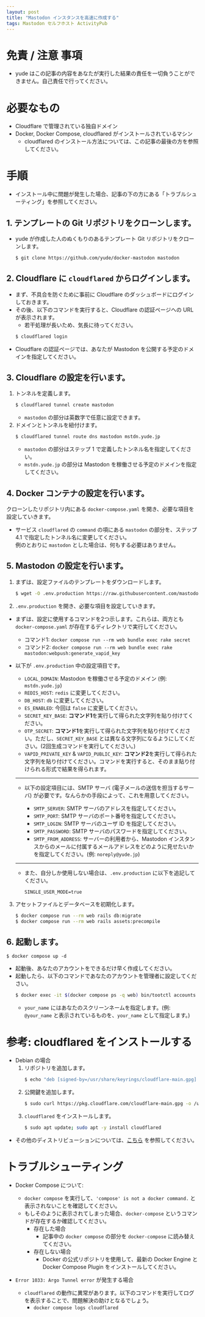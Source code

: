 ```yaml
---
layout: post
title: "Mastodon インスタンスを高速に作成する"
tags: Mastodon セルフホスト ActivityPub
---
```


# 免責 / 注意 事項
* yude はこの記事の内容をあなたが実行した結果の責任を一切負うことができません。自己責任で行ってください。

# 必要なもの
* Cloudflare で管理されている独自ドメイン
* Docker, Docker Compose, cloudflared がインストールされているマシン
    * cloudflared のインストール方法については、この記事の最後の方を参照してください。

# 手順

* インストール中に問題が発生した場合、記事の下の方にある「トラブルシューティング」を参照してください。

## 1. テンプレートの Git リポジトリをクローンします。
* yude が作成した人のぬくもりのあるテンプレート Git リポジトリをクローンします。
    ```bash
    $ git clone https://github.com/yude/docker-mastodon mastodon
    ```

## 2. Cloudflare に `cloudflared` からログインします。
* まず、不具合を防ぐために事前に Cloudflare のダッシュボードにログインしておきます。
* その後、以下のコマンドを実行すると、Cloudflare の認証ページへの URL が表示されます。
    * 若干処理が長いため、気長に待ってください。
    ```bash
    $ cloudflared login
    ```
* Cloudflare の認証ページでは、あなたが Mastodon を公開する予定のドメインを指定してください。

## 3. Cloudflare の設定を行います。
1. トンネルを定義します。
    ```bash
    $ cloudflared tunnel create mastodon
    ```
    * `mastodon` の部分は英数字で任意に設定できます。
2. ドメインとトンネルを紐付けます。
    ```bash
    $ cloudflared tunnel route dns mastodon mstdn.yude.jp
    ```
    * `mastodon` の部分はステップ 1 で定義したトンネル名を指定してください。
    * `mstdn.yude.jp` の部分は Mastodon を稼働させる予定のドメインを指定してください。 

## 4. Docker コンテナの設定を行います。
クローンしたリポジトリ内にある `docker-compose.yaml` を開き、必要な項目を設定していきます。

* サービス `cloudflared` の `command` の項にある `mastodon` の部分を、ステップ 4.1 で指定したトンネル名に変更してください。\
例のとおりに `mastodon` とした場合は、何もする必要はありません。

## 5. Mastodon の設定を行います。
1. まずは、設定ファイルのテンプレートをダウンロードします。
    ```bash
    $ wget -O .env.production https://raw.githubusercontent.com/mastodon/mastodon/main/.env.production.sample
    ```

2. `.env.production` を開き、必要な項目を設定していきます。
* まずは、設定に使用するコマンドを2つ示します。これらは、両方とも `docker-compose.yaml` が存在するディレクトリで実行してください。
    * コマンド1: `docker compose run --rm web bundle exec rake secret`
    * コマンド2: `docker compose run --rm web bundle exec rake mastodon:webpush:generate_vapid_key`

* 以下が `.env.production` 中の設定項目です。
    * `LOCAL_DOMAIN`: Mastodon を稼働させる予定のドメイン (例: `mstdn.yude.jp`)
    * `REDIS_HOST`: `redis` に変更してください。
    * `DB_HOST`: `db` に変更してください。
    * `ES_ENABLED`: 今回は `false` に変更してください。
    * `SECRET_KEY_BASE`: **コマンド1**を実行して得られた文字列を貼り付けてください。
    * `OTP_SECRET`: **コマンド1**を実行して得られた文字列を貼り付けてください。ただし、`SECRET_KEY_BASE` とは異なる文字列になるようにしてください。(2回生成コマンドを実行してください。)
    * `VAPID_PRIVATE_KEY` & `VAPID_PUBLIC_KEY`: **コマンド2**を実行して得られた文字列を貼り付けてください。コマンドを実行すると、そのまま貼り付けられる形式で結果を得られます。
    <hr>
    
    * 以下の設定項目には、SMTP サーバ (電子メールの送信を担当するサーバ) が必要です。なんらかの手段によって、これを用意してください。
    
        * `SMTP_SERVER`: SMTP サーバのアドレスを指定してください。
        * `SMTP_PORT`: SMTP サーバのポート番号を指定してください。
        * `SMTP_LOGIN`: SMTP サーバのユーザ ID を指定してください。
        * `SMTP_PASSWORD`: SMTP サーバのパスワードを指定してください。
        * `SMTP_FROM_ADDRESS`: サーバーの利用者から、Mastodon インスタンスからのメールに付属するメールアドレスをどのように見せたいかを指定してください。(例: `noreply@yude.jp`)
    
    <hr>
    
    * また、自分しか使用しない場合は、`.env.production` に以下を追記してください。
        ```
        SINGLE_USER_MODE=true
        ```

3. アセットファイルとデータベースを初期化します。
    ```bash
    $ docker compose run --rm web rails db:migrate
    $ docker compose run --rm web rails assets:precompile
    ```

## 6. 起動します。
```
$ docker compose up -d
```
* 起動後、あなたのアカウントをできるだけ早く作成してください。
* 起動したら、以下のコマンドであなたのアカウントを管理者に設定してください。
    ```bash
    $ docker exec -it $(docker compose ps -q web) bin/tootctl accounts modify your_name --role Admin
    ```
    * `your_name` にはあなたのスクリーンネームを指定します。(例: `@your_name` と表示されているものを、`your_name` として指定します。)

# 参考: cloudflared をインストールする
* Debian の場合
    1. リポジトリを追加します。
        ```bash
        $ echo "deb [signed-by=/usr/share/keyrings/cloudflare-main.gpg] https://pkg.cloudflare.com/ buster main" | sudo tee /etc/apt/sources.list.d/cloudflare-main.list 
        ```
    2. 公開鍵を追加します。
        ```bash
        $ sudo curl https://pkg.cloudflare.com/cloudflare-main.gpg -o /usr/share/keyrings/cloudflare-main.gpg
        ```
    3. `cloudflared` をインストールします。
        ```bash
        $ sudo apt update; sudo apt -y install cloudflared
        ```
* その他のディストリビューションについては、[こちら](https://pkg.cloudflare.com/) を参照してください。

# トラブルシューティング

* Docker Compose について:
    * `docker compose` を実行して、`'compose' is not a docker command.` と表示されないことを確認してください。
    * もしそのように表示されてしまった場合、`docker-compose` というコマンドが存在するか確認してください。
        * 存在した場合
            * 記事中の `docker compose` の部分を `docker-compose` に読み替えてください。
        * 存在しない場合
            * Docker の公式リポジトリを使用して、最新の Docker Engine と Docker Compose Plugin をインストールしてください。

* `Error 1033: Argo Tunnel error` が発生する場合
    * `cloudflared` の動作に異常があります。以下のコマンドを実行してログを表示することで、問題解決の助けとなるでしょう。
        * `docker compose logs cloudflared`